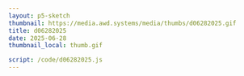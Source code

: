 ```yaml
---
layout: p5-sketch
thumbnail: https://media.awd.systems/media/thumbs/d06282025.gif
title: d06282025
date: 2025-06-28
thumbnail_local: thumb.gif

script: /code/d06282025.js
---
```

